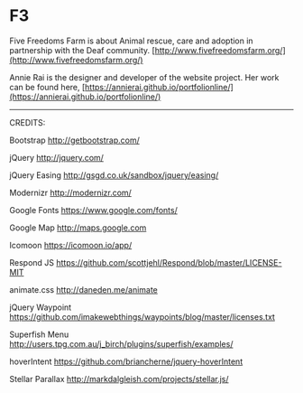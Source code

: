 # F3

Five Freedoms Farm is about Animal rescue, care and adoption in partnership with the Deaf community.
[http://www.fivefreedomsfarm.org/](http://www.fivefreedomsfarm.org/)

Annie Rai is the designer and developer of the website project. Her work can be found here, [https://annierai.github.io/portfolionline/](https://annierai.github.io/portfolionline/)

----------

CREDITS:

Bootstrap
http://getbootstrap.com/

jQuery
http://jquery.com/

jQuery Easing
http://gsgd.co.uk/sandbox/jquery/easing/

Modernizr
http://modernizr.com/

Google Fonts
https://www.google.com/fonts/

Google Map
http://maps.google.com

Icomoon
https://icomoon.io/app/

Respond JS
https://github.com/scottjehl/Respond/blob/master/LICENSE-MIT

animate.css
http://daneden.me/animate

jQuery Waypoint
https://github.com/imakewebthings/waypoints/blog/master/licenses.txt

Superfish Menu
http://users.tpg.com.au/j_birch/plugins/superfish/examples/

hoverIntent
https://github.com/briancherne/jquery-hoverIntent

Stellar Parallax
http://markdalgleish.com/projects/stellar.js/

